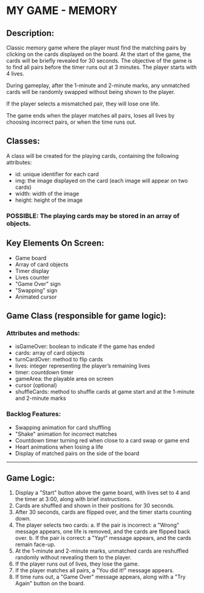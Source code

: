 # MY GAME - MEMORY

## Description:

Classic memory game where the player must find the matching pairs by clicking on the cards displayed on the board. At the start of the game, the cards will be briefly revealed for 30 seconds. The objective of the game is to find all pairs before the timer runs out at 3 minutes. The player starts with 4 lives.

During gameplay, after the 1-minute and 2-minute marks, any unmatched cards will be randomly swapped without being shown to the player.

If the player selects a mismatched pair, they will lose one life.

The game ends when the player matches all pairs, loses all lives by choosing incorrect pairs, or when the time runs out.

## Classes:

A class will be created for the playing cards, containing the following attributes:

- id: unique identifier for each card
- img: the image displayed on the card (each image will appear on two cards)
- width: width of the image
- height: height of the image

### POSSIBLE: The playing cards may be stored in an array of objects.

## Key Elements On Screen:

- Game board
- Array of card objects
- Timer display
- Lives counter
- "Game Over" sign
- "Swapping" sign
- Animated cursor

## Game Class (responsible for game logic):

### Attributes and methods:
- isGameOver: boolean to indicate if the game has ended
- cards: array of card objects
- turnCardOver: method to flip cards
- lives: integer representing the player’s remaining lives
- timer: countdown timer
- gameArea: the playable area on screen
- cursor (optional)
- shuffleCards: method to shuffle cards at game start and at the 1-minute and 2-minute marks

### Backlog Features:

- Swapping animation for card shuffling
- "Shake" animation for incorrect matches
- Countdown timer turning red when close to a card swap or game end
- Heart animations when losing a life
- Display of matched pairs on the side of the board

-----------------------------------------------

## Game Logic:

1) Display a "Start" button above the game board, with lives set to 4 and the timer at 3:00, along with brief instructions.
2) Cards are shuffled and shown in their positions for 30 seconds.
3) After 30 seconds, cards are flipped over, and the timer starts counting down.
4) The player selects two cards: a. If the pair is incorrect: a "Wrong" message appears, one life is removed, and the cards are flipped back over. b. If the pair is correct: a "Yay!" message appears, and the cards remain face-up.
5) At the 1-minute and 2-minute marks, unmatched cards are reshuffled randomly without revealing them to the player.
6) If the player runs out of lives, they lose the game.
7) If the player matches all pairs, a "You did it!" message appears.
8) If time runs out, a "Game Over" message appears, along with a "Try Again" button on the board.
